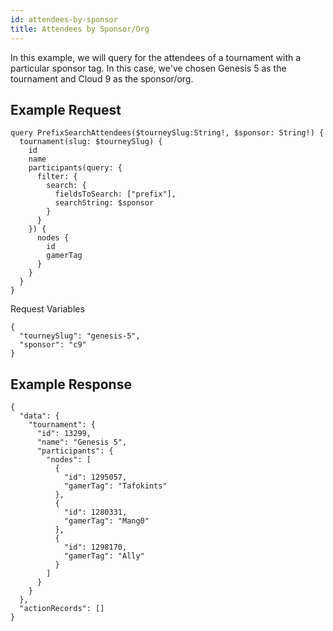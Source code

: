```yaml
---
id: attendees-by-sponsor
title: Attendees by Sponsor/Org
---
```


In this example, we will query for the attendees of a tournament with a particular sponsor tag. In this case, we've chosen Genesis 5 as the tournament and Cloud 9 as the sponsor/org.

## Example Request
```
query PrefixSearchAttendees($tourneySlug:String!, $sponsor: String!) {
  tournament(slug: $tourneySlug) {
    id
    name
    participants(query: {
      filter: {
        search: {
          fieldsToSearch: ["prefix"],
          searchString: $sponsor
        }
      }
    }) {
      nodes {
        id
        gamerTag
      }
    }
  }
}
```

Request Variables
```
{
  "tourneySlug": "genesis-5",
  "sponsor": "c9"
}
```

## Example Response
```
{
  "data": {
    "tournament": {
      "id": 13299,
      "name": "Genesis 5",
      "participants": {
        "nodes": [
          {
            "id": 1295057,
            "gamerTag": "Tafokints"
          },
          {
            "id": 1280331,
            "gamerTag": "Mang0"
          },
          {
            "id": 1298170,
            "gamerTag": "Ally"
          }
        ]
      }
    }
  },
  "actionRecords": []
}
